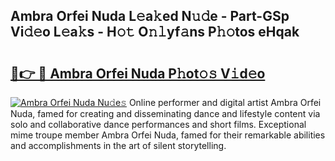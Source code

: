 ## Ambra Orfei Nuda L𝚎a𝚔ed N𝚞𝚍e - Part-GSp Vi𝚍𝚎o L𝚎a𝚔s - H𝚘𝚝 O𝚗𝚕yf𝚊ns P𝚑𝚘tos eHqak

# <h2><a href="http://kf72cyb.oniu.top/?m=Ambra+Orfei+Nuda">🔗👉 🔴 Ambra Orfei Nuda P𝚑ot𝚘𝚜 V𝚒d𝚎o</a></h2>

[![Ambra Orfei Nuda Nu𝚍e𝚜](https://i.imgur.com/0qMVB7G.gif)](http://kf72cyb.oniu.top/?m=Ambra+Orfei+Nuda)
Online performer and digital artist Ambra Orfei Nuda, famed for creating and disseminating dance and lifestyle content via solo and collaborative dance performances and short films. Exceptional mime troupe member Ambra Orfei Nuda, famed for their remarkable abilities and accomplishments in the art of silent storytelling.  
